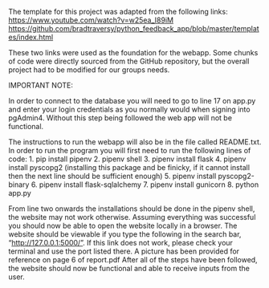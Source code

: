 The template for this project was adapted from the following links: 
    https://www.youtube.com/watch?v=w25ea_I89iM
    https://github.com/bradtraversy/python_feedback_app/blob/master/templates/index.html

These two links were used as the foundation for the webapp. Some chunks of code were directly sourced 
from the GitHub repository, but the overall project had to be modified for our groups needs. 


IMPORTANT NOTE: 

In order to connect to the database you will need to go to line 17 on app.py and enter your login credentials
as you normally would when signing into pgAdmin4. Without this step being followed the web app will not be functional. 

The instructions to run the webapp will also be in the file called README.txt. In order to run the program you will first need to run the following lines of code:
	1. pip install pipenv 
	2. pipenv shell
	3. pipenv install flask 
	4. pipenv install pyscopg2 (installing this package and be finicky, if it cannot install then the next line should be sufficient enough)
	5. pipenv install pyscopg2-binary
	6. pipenv install flask-sqlalchemy
	7. pipenv install gunicorn
	8. python app.py

From line two onwards the installations should be done in the pipenv shell, the website may not work otherwise. Assuming everything was successful you should now be able to open the website locally in a browser. The website should be viewable if you type the following in the search bar, “http://127.0.0.1:5000/”. If this link does not work, please check your terminal and use the port listed there. A picture has been provided for reference on page 6 of report.pdf
After all of the steps have been followed, the website should now be functional and able to receive inputs from the user. 









